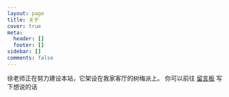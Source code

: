 ```yaml
---
layout: page
title: 关于
cover: true
meta:
  header: []
  footer: []
sidebar: []
comments: false
---
```

徐老师正在努力建设本站，它架设在我家客厅的树梅派上。
你可以前往 [<i class="fas fa-comment-dots"></i> 留言板](https://purel.in/bbs/) 写下想说的话